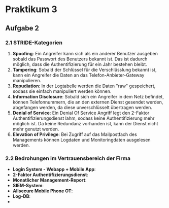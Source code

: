 # Praktikum 3

## Aufgabe 2

### 2.1 STRIDE-Kategorien

1. **Spoofing**: Ein Angreifer kann sich als ein anderer Benutzer ausgeben sobald das Passwort des Benutzers bekannt
   ist. Das ist dadurch möglich, dass die Authentifizierung für ein Jahr bestehen bleibt.
2. **Tampering**: Sobald der Schlüssel für die Verschlüsslung bekannt ist, kann ein Angreifer die Daten an das
   Telefon-Anbieter-Gateway manipulieren.
3. **Repudiation**: In der Logtabelle werden die Daten "raw" gespeichert, sodass sie einfach manipuliert werden können.
4. **Information Disclosure**: Sobald sich ein Angreifer in dem Netz befindet, können Telefonnummern, die an den
   externen Dienst gesendet werden, abgefangen werden, da diese unverschlüsselt übertragen werden.
5. **Denial of Service**: Ein Denial Of Service Angriff legt den 2-Faktor Authentifizierungsdienst lahm, sodass keine
   Authentifizierung mehr möglich ist. Da keine Redundanz vorhanden ist, kann der Dienst nicht mehr genutzt werden.
6. **Elevation of Privilege**: Bei Zugriff auf das Mailpostfach des Managements können Logdaten und Monitoringdaten
   ausgelesen werden.

### 2.2 Bedrohungen im Vertrauensbereich der Firma

- **Login System - Webapp + Mobile App**:
- **2-Faktor Authentifizierungsdienst**:
- **Monatlicher Management-Report**:
- **SIEM-System**:
- **Allsecure Mobile Phone OT**:
- **Log-DB**:
-
